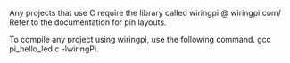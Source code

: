 Any projects that use C require the library called wiringpi @ wiringpi.com/
Refer to the documentation for pin layouts.

To compile any project using wiringpi, use the following command.
gcc pi_hello_led.c -lwiringPi.